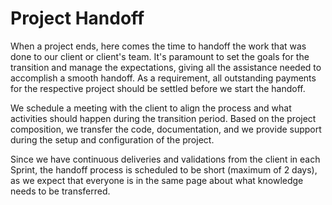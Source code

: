 # Project Handoff

When a project ends, here comes the time to handoff the work that was done to our client or client's team. It's paramount to set the goals for the transition and manage the expectations, giving all the assistance needed to accomplish a smooth handoff. As a requirement, all outstanding payments for the respective project should be settled before we start the handoff.

We schedule a meeting with the client to align the process and what activities should happen during the transition period. Based on the project composition, we transfer the code, documentation, and we provide support during the setup and configuration of the project.

Since we have continuous deliveries and validations from the client in each Sprint, the handoff process is scheduled to be short (maximum of 2 days), as we expect that everyone is in the same page about what knowledge needs to be transferred.